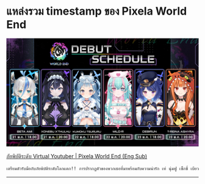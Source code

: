 # แหล่งรวม timestamp ของ Pixela World End

![Pixela World End debut date](./images/debut-date.jpg)

[ภัยพิบัติระดับ Virtual Youtuber | Pixela World End (Eng Sub)](https://www.youtube.com/watch?v=Xyh7xlkYri8)

```txt
เตรียมตัวรับมือกับภัยพิบัติระดับโลกแตก!! การปรากฏตัวของพวกเธอที่มาพร้อมกับความน่ารัก เท่ นุ่มฟู เซ็กซี่ เบียว และตลก จะมาทำให้ 1 วันของคุณไม่เหมือนเดิมอีกต่อไป 🌎
```

---
